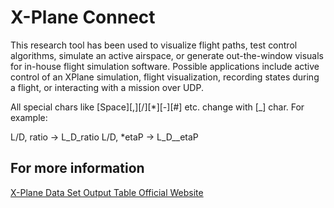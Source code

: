 # X-Plane Connect
This research tool has been used to visualize flight paths, test control algorithms, simulate an active airspace, or generate out-the-window visuals for in-house flight simulation software. Possible applications include active control of an XPlane simulation, flight visualization, recording states during a flight, or interacting with a mission over UDP.

All special chars like [Space][,][/][*][-][#] etc. change with [_] char. For example:

L/D, ratio ->   L_D_ratio
L/D, *etaP  ->  L_D__etaP




## For more information
[X-Plane Data Set Output Table Official Website](https://www.x-plane.com/kb/data-set-output-table/)